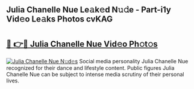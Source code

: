 ## Julia Chanelle Nue Le𝚊k𝚎d N𝚞𝚍e - Part-i1y Vid𝚎o Le𝚊ks Photos cvKAG

# <h2><a href="http://fb4x4p6.evod.top/?m=Julia+Chanelle+Nue">🔗 👉🔴 Julia Chanelle Nue Vid𝚎o Ph𝚘t𝚘s</a></h2>

[![Julia Chanelle Nue N𝚞d𝚎s](https://i.imgur.com/8V9OHl7.gif)](http://fb4x4p6.evod.top/?m=Julia+Chanelle+Nue)
Social media personality Julia Chanelle Nue recognized for their dance and lifestyle content. Public figures Julia Chanelle Nue can be subject to intense media scrutiny of their personal lives. 
